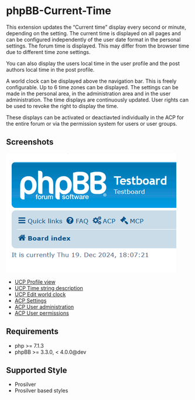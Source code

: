 # phpBB-Current-Time
This extension updates the “Current time” display every second or minute, depending on the setting. The current time is displayed on all pages and can be configured independently of the user date format in the personal settings.
The forum time is displayed. This may differ from the browser time due to different time zone settings.

You can also display the users local time in the user profile and the post authors local time in the post profile.

A world clock can be displayed above the navigation bar. This is freely configurable. Up to 6 time zones can be displayed. The settings can be made in the personal area, in the administration area and in the user administration. The time displays are continuously updated. User rights can be used to revoke the right to display the time.

These displays can be activated or deactiavted individually in the ACP for the entire forum or via the permission system for users or user groups.

## Screenshots
![Displayed Time](https://raw.githubusercontent.com/IMC-GER/images/refs/heads/main/screenshots/currenttime/CurrentTime.gif)
- [UCP Profile view](https://raw.githubusercontent.com/IMC-GER/images/refs/heads/main/screenshots/currenttime/CTWC_profile_view.jpg)
- [UCP Time string description](https://raw.githubusercontent.com/IMC-GER/images/refs/heads/main/screenshots/currenttime/CTWC_UCP_description.jpg)
- [UCP Edit world clock](https://raw.githubusercontent.com/IMC-GER/images/refs/heads/main/screenshots/currenttime/CTWC_UCP_edit_world_clock.jpg)
- [ACP Settings](https://raw.githubusercontent.com/IMC-GER/images/refs/heads/main/screenshots/currenttime/CTWC_ACP_settings.jpg)
- [ACP User administration](https://raw.githubusercontent.com/IMC-GER/images/refs/heads/main/screenshots/currenttime/CTWC_ACP_user_administration.jpg)
- [ACP User permissions](https://raw.githubusercontent.com/IMC-GER/images/refs/heads/main/screenshots/currenttime/CTWC_ACP_permissions.jpg)

## Requirements
- php >= 7.1.3
- phpBB >= 3.3.0, < 4.0.0@dev

## Supported Style
- Prosilver
- Prosilver based styles
